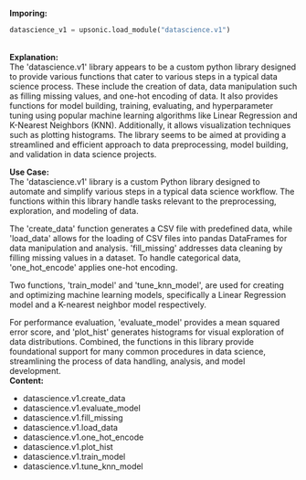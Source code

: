 <b class="custom_code_highlight_green">Imporing:</b><br>
```python
datascience_v1 = upsonic.load_module("datascience.v1")
```
<br><b class="custom_code_highlight_green">Explanation:</b><br>The 'datascience.v1' library appears to be a custom python library designed to provide various functions that cater to various steps in a typical data science process. These include the creation of data, data manipulation such as filling missing values, and one-hot encoding of data. It also provides functions for model building, training, evaluating, and hyperparameter tuning using popular machine learning algorithms like Linear Regression and K-Nearest Neighbors (KNN). Additionally, it allows visualization techniques such as plotting histograms. The library seems to be aimed at providing a streamlined and efficient approach to data preprocessing, model building, and validation in data science projects.

<b class="custom_code_highlight_green">Use Case:</b><br>The 'datascience.v1' library is a custom Python library designed to automate and simplify various steps in a typical data science workflow. The functions within this library handle tasks relevant to the preprocessing, exploration, and modeling of data.

The 'create_data' function generates a CSV file with predefined data, while 'load_data' allows for the loading of CSV files into pandas DataFrames for data manipulation and analysis. 'fill_missing' addresses data cleaning by filling missing values in a dataset. To handle categorical data, 'one_hot_encode' applies one-hot encoding.

Two functions, 'train_model' and 'tune_knn_model', are used for creating and optimizing machine learning models, specifically a Linear Regression model and a K-nearest neighbor model respectively.

For performance evaluation, 'evaluate_model' provides a mean squared error score, and 'plot_hist' generates histograms for visual exploration of data distributions. Combined, the functions in this library provide foundational support for many common procedures in data science, streamlining the process of data handling, analysis, and model development.
<br><b class="custom_code_highlight_green">Content:</b><br>
  - datascience.v1.create_data
  - datascience.v1.evaluate_model
  - datascience.v1.fill_missing
  - datascience.v1.load_data
  - datascience.v1.one_hot_encode
  - datascience.v1.plot_hist
  - datascience.v1.train_model
  - datascience.v1.tune_knn_model
